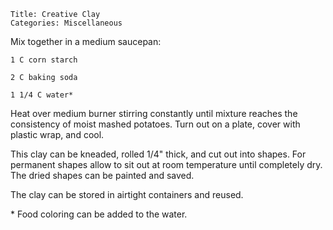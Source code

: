 ~~~ recipe-info
Title: Creative Clay
Categories: Miscellaneous
~~~

Mix together in a medium saucepan:

~~~ recipe-ingredients
1 C corn starch

2 C baking soda

1 1/4 C water*
~~~

Heat over medium burner stirring constantly until mixture reaches the consistency of moist mashed
potatoes. Turn out on a plate, cover with plastic wrap, and cool.

This clay can be kneaded, rolled 1/4" thick, and cut out into shapes. For permanent shapes allow to
sit out at room temperature until completely dry. The dried shapes can be painted and saved.

The clay can be stored in airtight containers and reused.

\* Food coloring can be added to the water.
